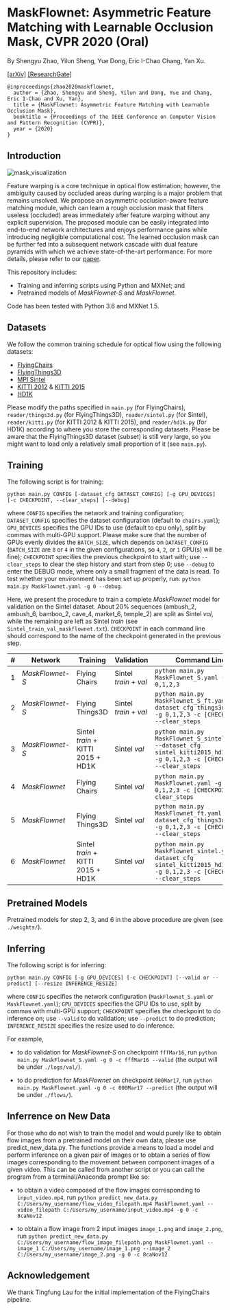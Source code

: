 # MaskFlownet: Asymmetric Feature Matching with Learnable Occlusion Mask, CVPR 2020 (Oral)

By Shengyu Zhao, Yilun Sheng, Yue Dong, Eric I-Chao Chang, Yan Xu.

[[arXiv]](https://arxiv.org/pdf/2003.10955.pdf) [[ResearchGate]](https://www.researchgate.net/publication/340115724)

```
@inproceedings{zhao2020maskflownet,
  author = {Zhao, Shengyu and Sheng, Yilun and Dong, Yue and Chang, Eric I-Chao and Xu, Yan},
  title = {MaskFlownet: Asymmetric Feature Matching with Learnable Occlusion Mask},
  booktitle = {Proceedings of the IEEE Conference on Computer Vision and Pattern Recognition (CVPR)},
  year = {2020}
}
```

## Introduction

![mask_visualization](./images/mask_visualization.gif)

Feature warping is a core technique in optical flow estimation; however, the ambiguity caused by occluded areas during warping is a major problem that remains unsolved. We propose an asymmetric occlusion-aware feature matching module, which can learn a rough occlusion mask that filters useless (occluded) areas immediately after feature warping without any explicit supervision. The proposed module can be easily integrated into end-to-end network architectures and enjoys performance gains while introducing negligible computational cost. The learned occlusion mask can be further fed into a subsequent network cascade with dual feature pyramids with which we achieve state-of-the-art performance. For more details, please refer to our [paper](https://arxiv.org/pdf/2003.10955.pdf).

This repository includes:

- Training and inferring scripts using Python and MXNet; and
- Pretrained models of *MaskFlownet-S* and *MaskFlownet*.

Code has been tested with Python 3.6 and MXNet 1.5.

## Datasets

We follow the common training schedule for optical flow using the following datasets:

- [FlyingChairs](https://lmb.informatik.uni-freiburg.de/resources/datasets/FlyingChairs.en.html)
- [FlyingThings3D](https://lmb.informatik.uni-freiburg.de/resources/datasets/SceneFlowDatasets.en.html)
- [MPI Sintel](http://sintel.is.tue.mpg.de/downloads)
- [KITTI 2012](http://www.cvlibs.net/datasets/kitti/eval_stereo_flow.php?benchmark=flow) & [KITTI 2015](http://www.cvlibs.net/datasets/kitti/eval_scene_flow.php?benchmark=flow)
- [HD1K](http://hci-benchmark.iwr.uni-heidelberg.de/)

Please modify the paths specified in `main.py` (for FlyingChairs), `reader/things3d.py` (for FlyingThings3D), `reader/sintel.py` (for Sintel), `reader/kitti.py` (for KITTI 2012 & KITTI 2015), and `reader/hd1k.py` (for HD1K) according to where you store the corresponding datasets. Please be aware that the FlyingThings3D dataset (subset) is still very large, so you might want to load only a relatively small proportion of it (see `main.py`).

## Training

The following script is for training:

`python main.py CONFIG [-dataset_cfg DATASET_CONFIG] [-g GPU_DEVICES] [-c CHECKPOINT, --clear_steps] [--debug]`

where `CONFIG` specifies the network and training configuration; `DATASET_CONFIG` specifies the dataset configuration (default to `chairs.yaml`); `GPU_DEVICES` specifies the GPU IDs to use (default to cpu only), split by commas with multi-GPU support. Please make sure that the number of GPUs evenly divides the `BATCH_SIZE`, which depends on `DATASET_CONFIG` (`BATCH_SIZE` are `8` or `4` in the given configurations, so `4`, `2`, or `1` GPU(s) will be fine); `CHECKPOINT` specifies the previous checkpoint to start with; use `--clear_steps` to clear the step history and start from step 0; use `--debug` to enter the DEBUG mode, where only a small fragment of the data is read. To test whether your environment has been set up properly, run: `python main.py MaskFlownet.yaml -g 0 --debug`.

Here, we present the procedure to train a complete *MaskFlownet* model for validation on the Sintel dataset. About 20% sequences (ambush_2, ambush_6, bamboo_2, cave_4, market_6, temple_2) are split as Sintel *val*, while the remaining are left as Sintel *train* (see `Sintel_train_val_maskflownet.txt`). `CHECKPOINT` in each command line should correspond to the name of the checkpoint generated in the previous step.

<center>

| # | Network         | Training         | Validation     | Command Line |
|---|---|---|---|---|
| 1 | *MaskFlownet-S* | Flying Chairs    | Sintel *train* + *val* | `python main.py MaskFlownet_S.yaml -g 0,1,2,3` |
| 2 | *MaskFlownet-S* | Flying Things3D  | Sintel *train* + *val* | `python main.py MaskFlownet_S_ft.yaml --dataset_cfg things3d.yaml -g 0,1,2,3 -c [CHECKPOINT] --clear_steps` |
| 3 | *MaskFlownet-S* | Sintel *train* + KITTI 2015 + HD1K | Sintel *val* | `python main.py MaskFlownet_S_sintel.yaml --dataset_cfg sintel_kitti2015_hd1k.yaml -g 0,1,2,3 -c [CHECKPOINT] --clear_steps` |
| 4 | *MaskFlownet*   | Flying Chairs    | Sintel *val* | `python main.py MaskFlownet.yaml -g 0,1,2,3 -c [CHECKPOINT] --clear_steps` |
| 5 | *MaskFlownet*   | Flying Things3D  | Sintel *val* | `python main.py MaskFlownet_ft.yaml --dataset_cfg things3d.yaml -g 0,1,2,3 -c [CHECKPOINT] --clear_steps` |
| 6 | *MaskFlownet*   | Sintel *train* + KITTI 2015 + HD1K | Sintel *val* | `python main.py MaskFlownet_sintel.yaml --dataset_cfg sintel_kitti2015_hd1k.yaml -g 0,1,2,3 -c [CHECKPOINT] --clear_steps` |

</center>

## Pretrained Models

Pretrained models for step 2, 3, and 6 in the above procedure are given (see `./weights/`).

## Inferring

The following script is for inferring:

`python main.py CONFIG [-g GPU_DEVICES] [-c CHECKPOINT] [--valid or --predict] [--resize INFERENCE_RESIZE]`

where `CONFIG` specifies the network configuration (`MaskFlownet_S.yaml` or `MaskFlownet.yaml`); `GPU_DEVICES` specifies the GPU IDs to use, split by commas with multi-GPU support; `CHECKPOINT` specifies the checkpoint to do inference on; use `--valid` to do validation; use `--predict` to do prediction; `INFERENCE_RESIZE` specifies the resize used to do inference.

For example,

- to do validation for *MaskFlownet-S* on checkpoint `fffMar16`, run `python main.py MaskFlownet_S.yaml -g 0 -c fffMar16 --valid` (the output will be under `./logs/val/`).

- to do prediction for *MaskFlownet* on checkpoint `000Mar17`, run `python main.py MaskFlownet.yaml -g 0 -c 000Mar17 --predict` (the output will be under `./flows/`).

## Inferrence on New Data

For those who do not wish to train the model and would purely like to obtain flow images from a pretrained model on their own data, please use predict_new_data.py. The functions provide a means to load a model and perform inference on a given pair of images or to obtain a series of flow images corresponding to the movement between component images of a given video. This can be called from another script or you can call the program from a terminal/Anaconda prompt like so:

- to obtain a video composed of the flow images corresponding to `input_video.mp4`, run `python predict_new_data.py C:/Users/my_username/flow_video_filepath.mp4 MaskFlownet.yaml --video_filepath C:/Users/my_username/input_video.mp4 -g 0 -c 8caNov12`

- to obtain a flow image from 2 input images `image_1.png` and `image_2.png`, run `python predict_new_data.py C:/Users/my_username/flow_image_filepath.png MaskFlownet.yaml --image_1 C:/Users/my_username/image_1.png --image_2 C:/Users/my_username/image_2.png -g 0 -c 8caNov12`

## Acknowledgement

We thank Tingfung Lau for the initial implementation of the FlyingChairs pipeline.
